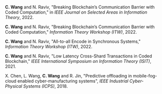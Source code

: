 **C. Wang** and N. Raviv, "Breaking Blockchain’s Communication Barrier with Coded Computation," in *IEEE Journal on Selected Areas in Information Theory*, 2022.

**C. Wang** and N. Raviv, "Breaking Blockchain’s Communication Barrier with Coded Computation," *Information Theory Workshop (ITW)*, 2022.

**C. Wang** and N. Raviv, "All-to-all Encode in Synchronous Systems," *Information Theory Workshop (ITW)*, 2022.

**C. Wang** and N. Raviv, "Low Latency Cross-Shard Transactions in Coded Blockchain," *IEEE International Symposium on Information Theory (ISIT)*, 2021.

X. Chen, L. Wang, **C. Wang** and R. Jin, "Predictive offloading in mobile-fog-cloud enabled cyber-manufacturing systems", *IEEE Industrial Cyber-Physical Systems (ICPS)*, 2018.
